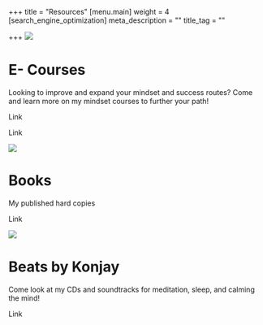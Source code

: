 +++
title = "Resources"
[menu.main]
weight = 4
[search_engine_optimization]
meta_description = ""
title_tag = ""

+++
![](/uploads/bg.jpg)

# E- Courses

Looking to improve and expand your mindset and success routes? Come and learn more on my mindset courses to further your path!

Link

Link

![](/uploads/book.jpg)

# Books

My published hard copies

Link

![](/uploads/album-covers.png)

# Beats by Konjay

Come look at my CDs and soundtracks for meditation, sleep, and calming the mind!

Link